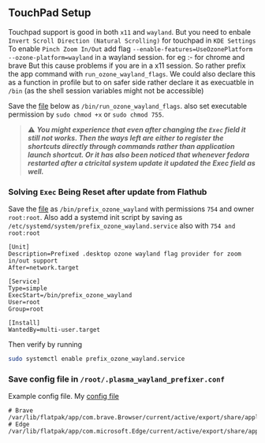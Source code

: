 
## **TouchPad Setup**

Touchpad support is good in both `x11` and `wayland`. But you need to enbale `Invert Scroll Direction (Natural Scrolling)` for touchpad in `KDE Settings`
To enable `Pinch Zoom In/Out` add flag `--enable-features=UseOzonePlatform --ozone-platform=wayland` in a wayland session. for eg :- for chrome and brave
But this cause problems if you are in a x11 session. So rather prefix the app command with `run_ozone_wayland_flags`.
We could also declare this as a function in profile but to on safer side rather declare it as execuatble in `/bin` (as the shell session variables might not be accessible)

Save the [file](./run_ozone_wayland_flags) below as `/bin/run_ozone_wayland_flags`. also set executable permission by `sudo chmod +x` or `sudo chmod 755`. 

> :warning: **_You might experience that even after changing the `Exec` field it still not works. Then the ways left are either to register the shortcuts directly through commands rather than application launch shortcut. Or it has also been noticed that whenever fedora restarted after a ctricital system update it updated the Exec field as well._**

### Solving `Exec` Being Reset after update from Flathub

Save the [file](./prefix_ozone_wayland) as `/bin/prefix_ozone_wayland` with permissions `754` and owner `root:root`. Also add a systemd init script by saving as `/etc/systemd/system/prefix_ozone_wayland.service` also with `754 and root:root`

```service
[Unit]
Description=Prefixed .desktop ozone wayland flag provider for zoom in/out support
After=network.target

[Service]
Type=simple
ExecStart=/bin/prefix_ozone_wayland
User=root
Group=root

[Install]
WantedBy=multi-user.target
```

Then verify by running

```bash
sudo systemctl enable prefix_ozone_wayland.service
```

### Save config file in `/root/.plasma_wayland_prefixer.conf`

Example config file. My [config file](https://github.com/shubhattin/dotfiles/blob/main/others/.plasma_wayland_prefixer.conf)

```config
# Brave
/var/lib/flatpak/app/com.brave.Browser/current/active/export/share/applications/com.brave.Browser.desktop
# Edge
/var/lib/flatpak/app/com.microsoft.Edge/current/active/export/share/applications/com.microsoft.Edge.desktop
```
